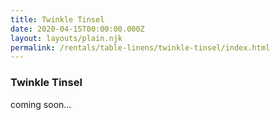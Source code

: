 ```yaml
---
title: Twinkle Tinsel
date: 2020-04-15T00:00:00.000Z
layout: layouts/plain.njk
permalink: /rentals/table-linens/twinkle-tinsel/index.html
---
```


### Twinkle Tinsel

<section class="grid-container" markdown="1">

coming soon...

</section>